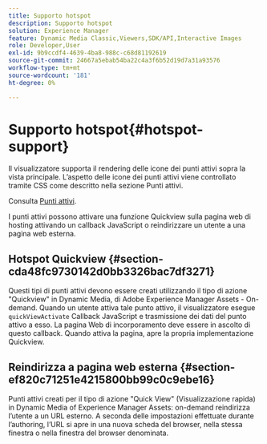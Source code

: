 ```yaml
---
title: Supporto hotspot
description: Supporto hotspot
solution: Experience Manager
feature: Dynamic Media Classic,Viewers,SDK/API,Interactive Images
role: Developer,User
exl-id: 9b9ccdf4-4639-4ba8-988c-c68d81192619
source-git-commit: 24667a5ebab54ba22c4a3f6b52d19d7a31a93576
workflow-type: tm+mt
source-wordcount: '181'
ht-degree: 0%

---
```


# Supporto hotspot{#hotspot-support}

Il visualizzatore supporta il rendering delle icone dei punti attivi sopra la vista principale. L’aspetto delle icone dei punti attivi viene controllato tramite CSS come descritto nella sezione Punti attivi.

Consulta [Punti attivi](../../c-html5-aem-asset-viewers/c-html5-aem-interactive-images/c-html5-aem-interactive-image-customizingviewer/r-html5-aem-int-image-customize-hotspots.md#reference-2ac3cc414ef2467390bf53145f1d8d74).

I punti attivi possono attivare una funzione Quickview sulla pagina web di hosting attivando un callback JavaScript o reindirizzare un utente a una pagina web esterna.

## Hotspot Quickview {#section-cda48fc9730142d0bb3326bac7df3271}

Questi tipi di punti attivi devono essere creati utilizzando il tipo di azione &quot;Quickview&quot; in Dynamic Media, di Adobe Experience Manager Assets - On-demand. Quando un utente attiva tale punto attivo, il visualizzatore esegue `quickViewActivate` Callback JavaScript e trasmissione dei dati del punto attivo a esso. La pagina Web di incorporamento deve essere in ascolto di questo callback. Quando attiva la pagina, apre la propria implementazione Quickview.

## Reindirizza a pagina web esterna {#section-ef820c71251e4215800bb99c0c9ebe16}

Punti attivi creati per il tipo di azione &quot;Quick View&quot; (Visualizzazione rapida) in Dynamic Media of Experience Manager Assets: on-demand reindirizza l’utente a un URL esterno. A seconda delle impostazioni effettuate durante l’authoring, l’URL si apre in una nuova scheda del browser, nella stessa finestra o nella finestra del browser denominata.
